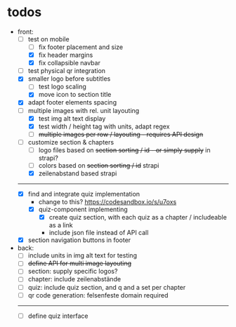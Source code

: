 # todos
- front:
  - [ ] test on mobile
    - [ ] fix footer placement and size
    - [x] fix header margins
    - [x] fix collapsible navbar 
  - [ ] test physical qr integration
  - [x] smaller logo before subtitles
    - [ ] test logo scaling
    - [x] move icon to section title
  - [x] adapt footer elements spacing
  - [ ] multiple images with rel. unit layouting
    - [x] test img alt text display
    - [x] test width / height tag with units, adapt regex
    - [ ] ~~multiple images per row / layouting - requires API design~~
  - [ ] customize section & chapters 
    - [ ] logo files based on ~~section sorting / id - or simply supply~~ in strapi?
    - [ ] colors     based on ~~section sorting / id~~ strapi
    - [x] zeilenabstand based strapi
  - ---
  - [x] find and integrate quiz implementation
    - change to this? https://codesandbox.io/s/u7oxs
    - [x] quiz-component implementing
      - [x] create quiz section, with each quiz as a chapter / includeable as a link
      - include json file instead of API call
  - [x] section navigation buttons in footer
- back:
  - [ ] include units in img alt text for testing
  - [ ] ~~define API for multi image layouting~~ 
  - [ ] section: supply specific logos?
  - [ ] chapter: include zeilenabstände
  - [ ] quiz: include quiz section, and q and a set per chapter
  - [ ] qr code generation: felsenfeste domain required

  - ---
  - [ ] define quiz interface
